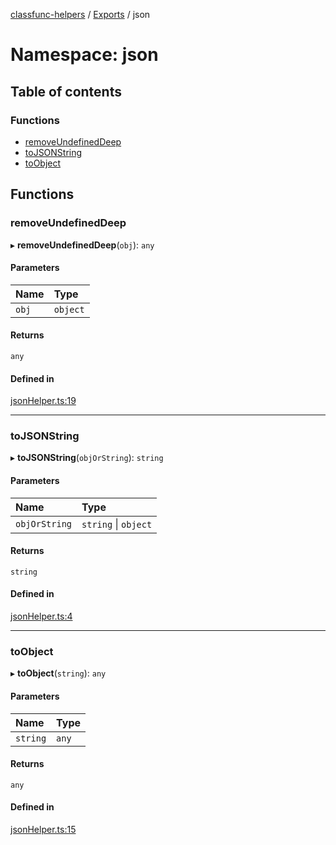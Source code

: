 [classfunc-helpers](../README.md) / [Exports](../modules.md) / json

# Namespace: json

## Table of contents

### Functions

- [removeUndefinedDeep](json.md#removeundefineddeep)
- [toJSONString](json.md#tojsonstring)
- [toObject](json.md#toobject)

## Functions

### removeUndefinedDeep

▸ **removeUndefinedDeep**(`obj`): `any`

#### Parameters

| Name | Type |
| :------ | :------ |
| `obj` | `object` |

#### Returns

`any`

#### Defined in

[jsonHelper.ts:19](https://github.com/ClassFunc/classfunc-helpers/blob/1a9eb72/src/jsonHelper.ts#L19)

___

### toJSONString

▸ **toJSONString**(`objOrString`): `string`

#### Parameters

| Name | Type |
| :------ | :------ |
| `objOrString` | `string` \| `object` |

#### Returns

`string`

#### Defined in

[jsonHelper.ts:4](https://github.com/ClassFunc/classfunc-helpers/blob/1a9eb72/src/jsonHelper.ts#L4)

___

### toObject

▸ **toObject**(`string`): `any`

#### Parameters

| Name | Type |
| :------ | :------ |
| `string` | `any` |

#### Returns

`any`

#### Defined in

[jsonHelper.ts:15](https://github.com/ClassFunc/classfunc-helpers/blob/1a9eb72/src/jsonHelper.ts#L15)

